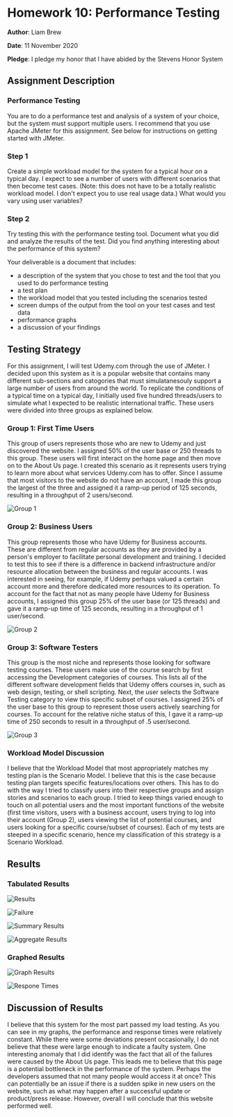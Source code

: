 # Homework 10: Performance Testing

**Author**: Liam Brew

**Date**: 11 November 2020

**Pledge**: I pledge my honor that I have abided by the Stevens Honor System

## Assignment Description

### Performance Testing

You are to do a performance test and analysis of a system of your choice, but the system must support multiple users.  I recommend that you use Apache JMeter for this assignment.  See below for instructions on getting started with JMeter.

### Step 1

Create a simple workload model for the system for a typical hour on a typical day. I expect to see a number of users with different scenarios that then become test cases. (Note: this does not have to be a totally realistic workload model.  I don't expect you to use real usage data.) What would you vary using user variables?

### Step 2

Try testing this with the performance testing tool. Document what you did and analyze the results of the test. Did you find anything interesting about the performance of this system?  

Your deliverable is a document that includes:

- a description of the system that you chose to test and the tool that you used to do performance testing
- a test plan
- the workload model that you tested including the scenarios tested
- screen dumps of the output from the tool on your test cases and test data
- performance graphs
- a discussion of your findings

## Testing Strategy

For this assignment, I will test Udemy.com through the use of JMeter. I decided upon this system as it is a popular website that contains many different sub-sections and catogories that must simulatanesouly support a large number of users from around the world. To replicate the conditions of a typical time on a typical day, I initially used five hundred threads/users to simulate what I expected to be realistic international traffic. These users were divided into three groups as explained below.

### Group 1: First Time Users

This group of users represents those who are new to Udemy and just discovered the website. I assigned 50% of the user base or 250 threads to this group. These users will first interact on the home page and then move on to the About Us page. I created this scenario as it represents users trying to learn more about what services Udemy.com has to offer. Since I assume that most visitors to the website do not have an account, I made this group the largest of the three and assigned it a ramp-up period of 125 seconds, resulting in a throughput of 2 users/second.

![Group 1](https://github.com/Liam-Brew/SSW-567/blob/master/src/Homework/10/group1.png)

### Group 2: Business Users

This group represents those who have Udemy for Business accounts. These are different from regular accounts as they are provided by a person's employer to facilitate personal development and training. I decided to test this to see if there is a difference in backend infrastructure and/or resource allocation between the business and regular accounts. I was interested in seeing, for example, if Udemy perhaps valued a certain account more and therefore dedicated more resources to its operation. To account for the fact that not as many people have Udemy for Business accounts, I assigned this group 25% of the user base (or 125 threads) and gave it a ramp-up time of 125 seconds, resulting in a throughput of 1 user/second.

![Group 2](https://github.com/Liam-Brew/SSW-567/blob/master/src/Homework/10/group2.png)

### Group 3: Software Testers

This group is the most niche and represents those looking for software testing courses. These users make use of the course search by first accessing the Development categories of courses. This lists all of the different software development fields that Udemy offers courses in, such as web design, testing, or shell scripting. Next, the user selects the Software Testing category to view this specific subset of courses. I assigned 25% of the user base to this group to represent those users actively searching for courses. To account for the relative niche status of this, I gave it a ramp-up time of 250 seconds to result in a throughput of .5 user/second.

![Group 3](https://github.com/Liam-Brew/SSW-567/blob/master/src/Homework/10/group3.png)

### Workload Model Discussion

I believe that the Workload Model that most appropriately matches my testing plan is the Scenario Model. I believe that this is the case because testing plan targets specific features/locations over others. This has to do with the way I tried to classify users into their respective groups and assign stories and scenarios to each group. I tried to keep things varied enough to touch on all potential users and the most important functions of the website (first time visitors, users with a business account, users trying to log into their account (Group 2), users viewing the list of potential courses, and users looking for a specific course/subset of courses). Each of my tests are steeped in a specific scenario, hence my classification of this strategy is a Scenario Workload.

## Results

### Tabulated Results

![Results](https://github.com/Liam-Brew/SSW-567/blob/master/src/Homework/10/results.png)

![Failure](https://github.com/Liam-Brew/SSW-567/blob/master/src/Homework/10/failures.png)

![Summary Results](https://github.com/Liam-Brew/SSW-567/blob/master/src/Homework/10/summary.png)

![Aggregate Results](https://github.com/Liam-Brew/SSW-567/blob/master/src/Homework/10/aggregate.png)

### Graphed Results

![Graph Results](https://github.com/Liam-Brew/SSW-567/blob/master/src/Homework/10/graph.png)

![Respone Times](https://github.com/Liam-Brew/SSW-567/blob/master/src/Homework/10/response.png)

## Discussion of Results

I believe that this system for the most part passed my load testing. As you can see in my graphs, the performance and response times were relatively constant. While there were some deviations present occasionally, I do not believe that these were large enough to indicate a faulty system. One interesting anomaly that I did identify was the fact that all of the failures were caused by the About Us page. This leads me to believe that this page is a potential bottleneck in the performance of the system. Perhaps the developers assumed that not many people would access it at once? This can potentially be an issue if there is a sudden spike in new users on the website, such as what may happen after a successful update or product/press release. However, overall I will conclude that this website performed well.
